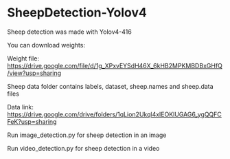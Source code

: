 # SheepDetection-Yolov4

Sheep detection was made with Yolov4-416

You can download weights:

Weight file: https://drive.google.com/file/d/1g_XPxvEYSdH46X_6kHB2MPKMBDBxGHfQ/view?usp=sharing

Sheep data folder contains labels, dataset, sheep.names and sheep.data files

Data link: https://drive.google.com/drive/folders/1qLion2Ukql4xIEOKlUGAG6_ygQQFCFeK?usp=sharing



Run image_detection.py for sheep detection in an image

Run video_detection.py for sheep detection in a video
